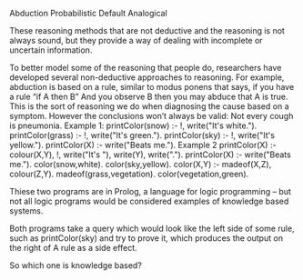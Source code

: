 ﻿Abduction
Probabilistic
Default
Analogical

These reasoning methods that are not deductive and the reasoning is not always sound, but they provide a way of dealing with  incomplete or uncertain information.


To better model some of the reasoning that people do,  researchers have developed several non-deductive approaches to reasoning.
For example, abduction is based on a rule, similar to modus ponens that says, if you have a rule “if A then B”
And you observe B then you may abduce that A is true.  This is the sort of reasoning we do when diagnosing the cause based on a symptom. However the conclusions won’t always be valid: Not every cough is pneumonia.
Example 1:
printColor(snow) :- !, write("It's white.").
printColor(grass) :- !, write("It's green.").
printColor(sky) :- !, write("It's yellow.").
printColor(X) :- write("Beats me.").
Example 2
printColor(X) :- colour(X,Y), !,
write("It's "), write(Y), write(".").
printColor(X) :- write("Beats me.").
color(snow,white).
color(sky,yellow).
color(X,Y) :- madeof(X,Z), colour(Z,Y).
madeof(grass,vegetation).
color(vegetation,green).

Thiese two programs are in Prolog, a language for logic programming – but not all logic programs would be considered examples of knowledge based systems.

Both programs take a query which would look like
the left side of some rule, such as printColor(sky) and try to prove it, which produces the output on the right of  A rule as a side effect.

So which one is knowledge based?